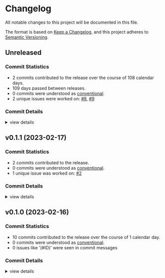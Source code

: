 # Changelog

All notable changes to this project will be documented in this file.

The format is based on [Keep a Changelog](https://keepachangelog.com/en/1.0.0/),
and this project adheres to [Semantic Versioning](https://semver.org/spec/v2.0.0.html).

## Unreleased

### Commit Statistics

<csr-read-only-do-not-edit/>

 - 2 commits contributed to the release over the course of 108 calendar days.
 - 109 days passed between releases.
 - 0 commits were understood as [conventional](https://www.conventionalcommits.org).
 - 2 unique issues were worked on: [#8](https://github.com/Hpmason/retour-utils/issues/8), [#9](https://github.com/Hpmason/retour-utils/issues/9)

### Commit Details

<csr-read-only-do-not-edit/>

<details><summary>view details</summary>

 * **[#8](https://github.com/Hpmason/retour-utils/issues/8)**
    - Make MODULE_NAME public ([`2475ff3`](https://github.com/Hpmason/retour-utils/commit/2475ff3dda1d75755e20d67c53e3f3c2f1dfaaf7))
 * **[#9](https://github.com/Hpmason/retour-utils/issues/9)**
    - Use fold instead of manually traversing module ([`ddd18a4`](https://github.com/Hpmason/retour-utils/commit/ddd18a4f61eb2e1d9f977d8a0844a3ac683f796a))
</details>

## v0.1.1 (2023-02-17)

### Commit Statistics

<csr-read-only-do-not-edit/>

 - 2 commits contributed to the release.
 - 0 commits were understood as [conventional](https://www.conventionalcommits.org).
 - 1 unique issue was worked on: [#2](https://github.com/Hpmason/retour-utils/issues/2)

### Commit Details

<csr-read-only-do-not-edit/>

<details><summary>view details</summary>

 * **[#2](https://github.com/Hpmason/retour-utils/issues/2)**
    - Keep visibility of hooked module ([`e40ad4e`](https://github.com/Hpmason/retour-utils/commit/e40ad4e972e02088428d75227b5d32fad281c9c2))
 * **Uncategorized**
    - Bump versions to 0.1.1 ([`08c5a08`](https://github.com/Hpmason/retour-utils/commit/08c5a08c8f55339ae80a4d80fb8a237111773587))
</details>

## v0.1.0 (2023-02-16)

### Commit Statistics

<csr-read-only-do-not-edit/>

 - 10 commits contributed to the release over the course of 1 calendar day.
 - 0 commits were understood as [conventional](https://www.conventionalcommits.org).
 - 0 issues like '(#ID)' were seen in commit messages

### Commit Details

<csr-read-only-do-not-edit/>

<details><summary>view details</summary>

 * **Uncategorized**
    - Remove keyword ([`123de07`](https://github.com/Hpmason/retour-utils/commit/123de07739e439c8fd0ed1636fb303b7bf992c25))
    - More cargo info ([`2fb9908`](https://github.com/Hpmason/retour-utils/commit/2fb99080b95948e00e58ca8e27b06d3fe50b4a34))
    - Rename to retour-utils ([`feac631`](https://github.com/Hpmason/retour-utils/commit/feac6315e0c5d323b997e1607cc3e580497a6bcf))
    - Custom error message for making detour fn unsafe ([`493b76f`](https://github.com/Hpmason/retour-utils/commit/493b76f3c955764cefe4254f458df591841dd117))
    - Fix function type in StaticDetour ([`4e9232a`](https://github.com/Hpmason/retour-utils/commit/4e9232a7f802de965fd9aa03df36315dc91e3b23))
    - Add support for extern abi hooks ([`f31783d`](https://github.com/Hpmason/retour-utils/commit/f31783dccce16ad57770140699e5ba223fce1c91))
    - Add attributes to avoid warnings ([`aa7a7b2`](https://github.com/Hpmason/retour-utils/commit/aa7a7b2052b8e31afd11c8135ab4680de4b33165))
    - Closer to working state ([`11ac309`](https://github.com/Hpmason/retour-utils/commit/11ac30905e6fa0b6291f3e394e5518faa7987a44))
    - Intermediate progress ([`978f02b`](https://github.com/Hpmason/retour-utils/commit/978f02b0fdd37cca8384d210f1caedbd61dc9ec3))
    - First commit ([`0a2afd1`](https://github.com/Hpmason/retour-utils/commit/0a2afd137eb6c55ebc33957b77731af07a4d6270))
</details>

